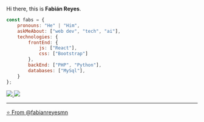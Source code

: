 Hi there, this is **Fabián Reyes**.

```javascript
const fabs = {
    pronouns: "He" | "Him",
    askMeAbout: ["web dev", "tech", "ai"],
    technologies: {
        frontEnd: {
            js: ["React"],
            css: ["Bootstrap"]
        },
        backEnd: ["PHP", "Python"],
        databases: ["MySql"],
    }
};
```

<a href="https://github.com/fabianreyesmn">
  <img src="https://img.shields.io/github/followers/fabianreyesmn">
</a>
<a href="https://github.com/fabianreyesmn">
   <img src="https://komarev.com/ghpvc/?username=fabianreyesmn">

---

⭐️ From [@fabianreyesmn](https://github.com/fabianreyesmn)
